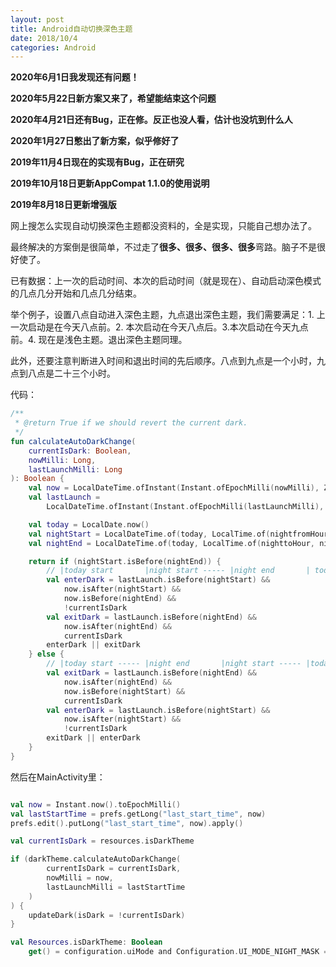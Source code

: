 ```yaml
---
layout: post
title: Android自动切换深色主题
date: 2018/10/4
categories: Android
---
```


**2020年6月1日我发现还有问题！**

**2020年5月22日新方案又来了，希望能结束这个问题**

**2020年4月21日还有Bug，正在修。反正也没人看，估计也没坑到什么人**

**2020年1月27日憋出了新方案，似乎修好了**

**2019年11月4日现在的实现有Bug，正在研究**

**2019年10月18日更新AppCompat 1.1.0的使用说明**

**2019年8月18日更新增强版**

网上搜怎么实现自动切换深色主题都没资料的，全是实现，只能自己想办法了。

最终解决的方案倒是很简单，不过走了**很多、很多、很多、很多**弯路。脑子不是很好使了。

<!--more-->

已有数据：上一次的启动时间、本次的启动时间（就是现在）、自动启动深色模式的几点几分开始和几点几分结束。

举个例子，设置八点自动进入深色主题，九点退出深色主题，我们需要满足：1. 上一次启动是在今天八点前。2. 本次启动在今天八点后。3.本次启动在今天九点前。4. 现在是浅色主题。退出深色主题同理。

此外，还要注意判断进入时间和退出时间的先后顺序。八点到九点是一个小时，九点到八点是二十三个小时。

代码：

```Kotlin
/**
 * @return True if we should revert the current dark.
 */
fun calculateAutoDarkChange(
    currentIsDark: Boolean,
    nowMilli: Long,
    lastLaunchMilli: Long
): Boolean {
    val now = LocalDateTime.ofInstant(Instant.ofEpochMilli(nowMilli), ZoneId.systemDefault())
    val lastLaunch =
        LocalDateTime.ofInstant(Instant.ofEpochMilli(lastLaunchMilli), ZoneId.systemDefault())

    val today = LocalDate.now()
    val nightStart = LocalDateTime.of(today, LocalTime.of(nightfromHour, nightfromMinute))
    val nightEnd = LocalDateTime.of(today, LocalTime.of(nighttoHour, nighttoMinute))

    return if (nightStart.isBefore(nightEnd)) {
        // |today start       |night start ----- |night end       | today end
        val enterDark = lastLaunch.isBefore(nightStart) &&
            now.isAfter(nightStart) &&
            now.isBefore(nightEnd) &&
            !currentIsDark
        val exitDark = lastLaunch.isBefore(nightEnd) &&
            now.isAfter(nightEnd) &&
            currentIsDark
        enterDark || exitDark
    } else {
        // |today start ----- |night end       |night start ----- |today end
        val exitDark = lastLaunch.isBefore(nightEnd) &&
            now.isAfter(nightEnd) &&
            now.isBefore(nightStart) &&
            currentIsDark
        val enterDark = lastLaunch.isBefore(nightStart) &&
            now.isAfter(nightStart) &&
            !currentIsDark
        exitDark || enterDark
    }
}
```

然后在MainActivity里：

```Kotlin

val now = Instant.now().toEpochMilli()
val lastStartTime = prefs.getLong("last_start_time", now)
prefs.edit().putLong("last_start_time", now).apply()

val currentIsDark = resources.isDarkTheme

if (darkTheme.calculateAutoDarkChange(
        currentIsDark = currentIsDark,
        nowMilli = now,
        lastLaunchMilli = lastStartTime
    )
) {
    updateDark(isDark = !currentIsDark)
}

val Resources.isDarkTheme: Boolean
    get() = configuration.uiMode and Configuration.UI_MODE_NIGHT_MASK == Configuration.UI_MODE_NIGHT_YES

```
